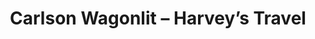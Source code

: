 ---
title: "Carlson Wagonlit – Harvey’s Travel"
url: /halifax/carlson-wagonlit-harveys-travel/
shop: travel agency
---